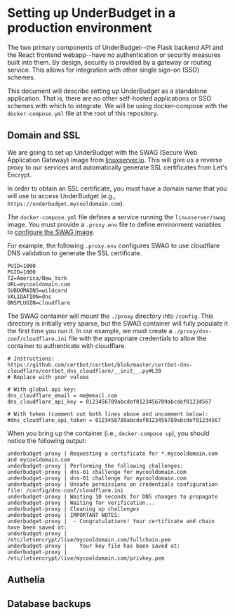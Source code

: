 # Setting up UnderBudget in a production environment

The two primary components of UnderBudget--the Flask backend API and the React
frontend webapp--have no authentication or security measures built into them. By
design, security is provided by a gateway or routing service. This allows for
integration with other single sign-on (SSO) schemes.

This document will describe setting up UnderBudget as a standalone application.
That is, there are no other self-hosted applications or SSO schemes with which
to integrate. We will be using docker-compose with the `docker-compose.yml` file
at the root of this repository.

## Domain and SSL

We are going to set up UnderBudget with the SWAG (Secure Web Application Gateway)
image from [linuxserver.io](https://docs.linuxserver.io/images/docker-swag).
This will give us a reverse proxy to our services and automatically generate
SSL certificates from Let's Encrypt.

In order to obtain an SSL certificate, you must have a domain name that you will
use to access UnderBudget (e.g., `https://underbudget.mycooldomain.com`).

The `docker-compose.yml` file defines a service running the `linuxserver/swag`
image. You must provide a `.proxy.env` file to define environment variables
to [configure the SWAG image](https://docs.linuxserver.io/images/docker-swag#environment-variables-e).

For example, the following `.proxy.env` configures SWAG to use cloudflare
DNS validation to generate the SSL certificate.

```
PUID=1000
PGID=1000
TZ=America/New_York
URL=mycooldomain.com
SUBDOMAINS=wildcard
VALIDATION=dns
DNSPLUGIN=cloudflare
```

The SWAG container will mount the `./proxy` directory into `/config`.
This directory is initially very sparse, but the SWAG container will
fully populate it the first time you run it. In our example, we must
create a `./proxy/dns-conf/cloudflare.ini` file with the appropriate
credentials to allow the container to authenticate with cloudflare.

```
# Instructions: https://github.com/certbot/certbot/blob/master/certbot-dns-cloudflare/certbot_dns_cloudflare/__init__.py#L20
# Replace with your values

# With global api key:
dns_cloudflare_email = me@email.com
dns_cloudflare_api_key = 0123456789abcdef0123456789abcdef01234567

# With token (comment out both lines above and uncomment below):
#dns_cloudflare_api_token = 0123456789abcdef0123456789abcdef01234567
```

When you bring up the container (i.e., `docker-compose up`), you should notice 
the following output:

```
underbudget-proxy | Requesting a certificate for *.mycooldomain.com and mycooldomain.com
underbudget-proxy | Performing the following challenges:
underbudget-proxy | dns-01 challenge for mycooldomain.com
underbudget-proxy | dns-01 challenge for mycooldomain.com
underbudget-proxy | Unsafe permissions on credentials configuration file: /config/dns-conf/cloudflare.ini
underbudget-proxy | Waiting 10 seconds for DNS changes to propagate
underbudget-proxy | Waiting for verification...
underbudget-proxy | Cleaning up challenges
underbudget-proxy | IMPORTANT NOTES:
underbudget-proxy |  - Congratulations! Your certificate and chain have been saved at:
underbudget-proxy |    /etc/letsencrypt/live/mycooldomain.com/fullchain.pem
underbudget-proxy |    Your key file has been saved at:
underbudget-proxy |    /etc/letsencrypt/live/mycooldomain.com/privkey.pem
```

## Authelia

## Database backups